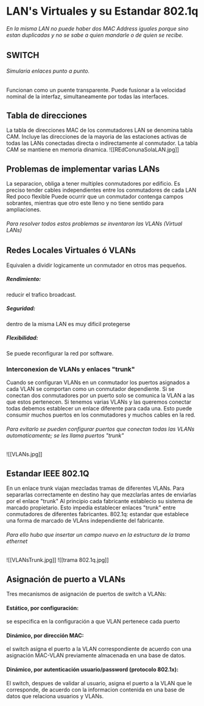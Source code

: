 # LAN's Virtuales y su Estandar 802.1q
###### En la misma LAN no puede haber dos MAC Address iguales porque sino estan duplicadas y no se sabe a quien mandarle o de quien se recibe.
## SWITCH
###### Simularia enlaces punto a punto.
Funcionan como un puente transparente. Puede fusionar a la velocidad nominal de la interfaz, simultaneamente por todas las interfaces.
## Tabla de direcciones
La tabla de direcciones MAC de los conmutadores LAN se denomina tabla CAM.
Incluye las direcciones de la mayoria de las estaciones activas de todas las LANs conectadas directa o indirectamente al conmutador.
La tabla CAM se mantiene en memoria dinamica.
![[REdConunaSolaLAN.jpg]]
## Problemas de implementar varias LANs 
La separacion, obliga a tener multiples conmutadores por edificio.
Es preciso tender cables independientes entre los conmutadores de cada LAN
Red poco flexible
Puede ocurrir que un conmutador contenga campos sobrantes, mientras que otro este lleno y no tiene sentido para ampliaciones.
###### Para resolver todos estos problemas se inventaron las VLANs (Virtual LANs)
## Redes Locales Virtuales ó VLANs 
Equivalen a dividir logicamente un conmutador en otros mas pequeños.
##### Rendimiento:
reducir el trafico broadcast.
##### Seguridad:
dentro de la misma LAN es muy dificil protegerse
##### Flexibilidad:
Se puede reconfigurar la red por software.
### Interconexion de VLANs y enlaces "trunk"
Cuando se configuran VLANs en un conmutador los puertos asignados a cada VLAN se comportan como un conmutador dependiente.
Si se conectan dos conmutadores por un puerto solo se comunica la VLAN a las que estos pertenecen.
Si tenemos varias VLANs y las queremos conectar todas debemos establecer un enlace diferente para cada una. Esto puede consumir muchos puertos en los conmutadores y muchos cables en la red.
###### Para evitarlo se pueden configurar puertos que conectan todas las VLANs automaticamente; se les llama puertos "trunk"
![[VLANs.jpg]]
## Estandar IEEE 802.1Q
En un enlace trunk viajan mezcladas tramas de diferentes VLANs. Para separarlas correctamente en destino hay que mezclarlas antes de enviarlas por el enlace "trunk"
Al principio cada fabricante establecio su sistema de marcado propietario. Esto impedía establecer enlaces "trunk" entre conmutadores de diferentes fabricantes.
802.1q: estandar que establece una forma de marcado de VLAns independiente del fabricante.
###### Para ello hubo que insertar un campo nuevo en la estructura de la trama ethernet
![[VLANsTrunk.jpg]]
![[trama 802.1q.jpg]]
## Asignación de puerto a VLANs 
Tres mecanismos de asignación de puertos de switch a VLANs:
#### Estático, por configuración:
se especifica en la configuración a que VLAN pertenece cada puerto
#### Dinámico, por dirección MAC:
el switch asigna el puerto a la VLAN correspondiente de acuerdo con una asignación MAC-VLAN previamente almacenada en una base de datos.
#### Dinámico, por autenticación usuario/password (protocolo 802.1x):
El switch, despues de validar al usuario, asigna el puerto a la VLAN que le corresponde, de acuerdo con la informacion contenida en una base de datos que relaciona usuarios y VLANs.